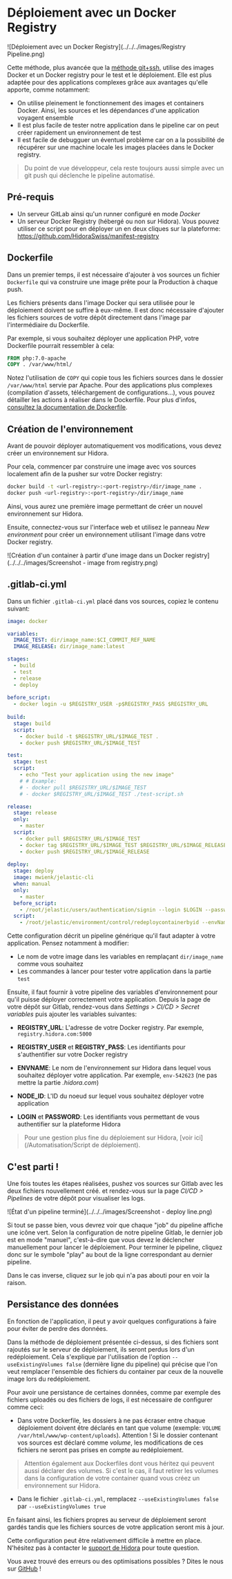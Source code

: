 # Déploiement avec un Docker Registry

![Déploiement avec un Docker Registry](../../../images/Registry Pipeline.png)

Cette méthode, plus avancée que la [méthode git+ssh](/Automatisation/Gitlab/ssh+git), utilise des images Docker et un Docker registry pour le test et le déploiement. Elle est plus adaptée pour des applications complexes grâce aux avantages qu'elle apporte, comme notamment:

- On utilise pleinement le fonctionnement des images et containers Docker. Ainsi, les sources et les dépendances d'une application voyagent ensemble
- Il est plus facile de tester notre application dans le pipeline car on peut créer rapidement un environnement de test
- Il est facile de debugguer un éventuel problème car on a la possibilité de récupérer sur une machine locale les images placées dans le Docker registry.

> Du point de vue développeur, cela reste toujours aussi simple avec un git push qui déclenche le pipeline automatisé.

## Pré-requis

- Un serveur GitLab ainsi qu'un runner configuré en mode *Docker*
- Un serveur Docker Registry (hébergé ou non sur Hidora). Vous pouvez utiliser ce script pour en déployer un en deux cliques sur la plateforme: https://github.com/HidoraSwiss/manifest-registry

## Dockerfile

Dans un premier temps, il est nécessaire d'ajouter à vos sources un fichier `Dockerfile` qui va construire une image prête pour la Production à chaque push.

Les fichiers présents dans l'image Docker qui sera utilisée pour le déploiement doivent se suffire à eux-même. Il est donc nécessaire d'ajouter les fichiers sources de votre dépôt directement dans l'image par l'intermédiaire du Dockerfile.

Par exemple, si vous souhaitez déployer une application PHP, votre Dockerfile pourrait ressembler à cela:

```dockerfile
FROM php:7.0-apache
COPY . /var/www/html/
```

Notez l'utilisation de `COPY` qui copie tous les fichiers sources dans le dossier `/var/www/html` servie par Apache. Pour des applications plus complexes (compilation d'assets, téléchargement de configurations...), vous pouvez détailler les actions à réaliser dans le Dockerfile. Pour plus d'infos, [consultez la documentation de Dockerfile](https://docs.docker.com/engine/reference/builder/).

## Création de l'environnement

Avant de pouvoir déployer automatiquement vos modifications, vous devez créer un environnement sur Hidora.

Pour cela, commencer par construire une image avec vos sources localement afin de la pusher sur votre Docker registry:

```bash
docker build -t <url-registry>:<port-registry>/dir/image_name .
docker push <url-registry>:<port-registry>/dir/image_name
```

Ainsi, vous aurez une première image permettant de créer un nouvel environnement sur Hidora.

Ensuite, connectez-vous sur l'interface web et utilisez le panneau *New environment* pour créer un environnement utilisant l'image dans votre Docker registry.

![Création d'un container à partir d'une image dans un Docker registry](../../../images/Screenshot - image from registry.png)

## .gitlab-ci.yml

Dans un fichier `.gitlab-ci.yml` placé dans vos sources, copiez le contenu suivant:

```yaml
image: docker

variables:
  IMAGE_TEST: dir/image_name:$CI_COMMIT_REF_NAME
  IMAGE_RELEASE: dir/image_name:latest

stages:
  - build
  - test
  - release
  - deploy
  
before_script:
  - docker login -u $REGISTRY_USER -p$REGISTRY_PASS $REGISTRY_URL
  
build:
  stage: build
  script:
    - docker build -t $REGISTRY_URL/$IMAGE_TEST .
    - docker push $REGISTRY_URL/$IMAGE_TEST

test:
  stage: test
  script:
  	- echo "Test your application using the new image"
  	# # Example:
    # - docker pull $REGISTRY_URL/$IMAGE_TEST
    # - docker $REGISTRY_URL/$IMAGE_TEST ./test-script.sh

release:
  stage: release
  only:
    - master
  script:
    - docker pull $REGISTRY_URL/$IMAGE_TEST
    - docker tag $REGISTRY_URL/$IMAGE_TEST $REGISTRY_URL/$IMAGE_RELEASE
    - docker push $REGISTRY_URL/$IMAGE_RELEASE
    
deploy:
  stage: deploy
  image: mwienk/jelastic-cli
  when: manual
  only:
    - master
  before_script:
    - /root/jelastic/users/authentication/signin --login $LOGIN --password $PASSWORD --platformUrl app.hidora.com
  script:
    - /root/jelastic/environment/control/redeploycontainerbyid --envName $ENVNAME --nodeId $NODE_ID --tag latest --useExistingVolumes false
```

Cette configuration décrit un pipeline générique qu'il faut adapter à votre application. Pensez notamment à modifier:

- Le nom de votre image dans les variables en remplaçant `dir/image_name` comme vous souhaitez
- Les commandes à lancer pour tester votre application dans la partie `test`

Ensuite, il faut fournir à votre pipeline des variables d'environnement pour qu'il puisse déployer correctement votre application. Depuis la page de votre dépôt sur Gitlab, rendez-vous dans *Settings > CI/CD > Secret variables* puis ajouter les variables suivantes:

- **REGISTRY_URL**: L'adresse de votre Docker registry. Par exemple, `registry.hidora.com:5000`
- **REGISTRY_USER** et **REGISTRY_PASS**: Les identifiants pour s'authentifier sur votre Docker registry


- **ENVNAME**: Le nom de l'environnement sur Hidora dans lequel vous souhaitez déployer votre application. Par exemple, `env-542623` (ne pas mettre la partie *.hidora.com*)
- **NODE_ID**: L'ID du noeud sur lequel vous souhaitez déployer votre application
- **LOGIN** et **PASSWORD**: Les identifiants vous permettant de vous authentifier sur la plateforme Hidora

> Pour une gestion plus fine du déploiement sur Hidora, [voir ici](/Automatisation/Script de déploiement).

## C'est parti !

Une fois toutes les étapes réalisées, pushez vos sources sur Gitlab avec les deux fichiers nouvellement créé. et rendez-vous sur la page *CI/CD > Pipelines* de votre dépôt pour visualiser les logs.

![État d'un pipeline terminé](../../../images/Screenshot - deploy line.png)

Si tout se passe bien, vous devrez voir que chaque "job" du pipeline affiche une icône vert. Selon la configuration de notre pipeline Gitlab, le dernier job est en mode "manuel", c'est-à-dire que vous devez le déclencher manuellement pour lancer le déploiement. Pour terminer le pipeline, cliquez donc sur le symbole "play" au bout de la ligne correspondant au dernier pipeline.

Dans le cas inverse, cliquez sur le job qui n'a pas abouti pour en voir la raison.

## Persistance des données

En fonction de l'application, il peut y avoir quelques configurations à faire pour éviter de perdre des données.

Dans la méthode de déploiement présentée ci-dessus, si des fichiers sont rajoutés sur le serveur de déploiement, ils seront perdus lors d'un redéploiement. Cela s'explique par l'utilisation de l'option `--useExistingVolumes false` (dernière ligne du pipeline) qui précise que l'on veut remplacer l'ensemble des fichiers du container par ceux de la nouvelle image lors du redéploiement.

Pour avoir une persistance de certaines données, comme par exemple des fichiers uploadés ou des fichiers de logs, il est nécessaire de configurer comme ceci:

- Dans votre Dockerfile, les dossiers à ne pas écraser entre chaque déploiement doivent être déclarés en tant que volume (exemple: `VOLUME /var/html/www/wp-content/uploads`). Attention ! Si le dossier contenant vos sources est déclaré comme *volume*, les modifications de ces fichiers ne seront pas prises en compte au redéploiement.

> Attention également aux Dockerfiles dont vous héritez qui peuvent aussi déclarer des volumes. Si c'est le cas, il faut retirer les volumes dans la configuration de votre container quand vous créez un environnement sur Hidora.

- Dans le fichier `.gitlab-ci.yml`, remplacez `--useExistingVolumes false` par `--useExistingVolumes true`

En faisant ainsi, les fichiers propres au serveur de déploiement seront gardés tandis que les fichiers sources de votre application seront mis à jour.



Cette configuration peut être relativement difficile à mettre en place. N'hésitez pas à contacter le [support de Hidora](https://support.hidora.com/portal/newticket) pour toute question.

Vous avez trouvé des erreurs ou des optimisations possibles ? Dites le nous sur [GitHub](https://github.com/HidoraSwiss/documentation) !